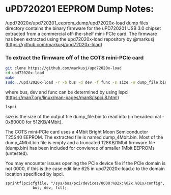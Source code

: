 # uPD720201 EEPROM Dump Notes:
/upd72020x/upd720201_eeprom_dump/upd72020x-load dump files directory contains the binary firmware for the uPD720201 USB 3.0 chipset extracted from a commercial off-the-shelf mini-PCIe card. The firmware has been extracted using the upd72020x-load repository by @markusj (https://github.com/markusj/upd72020x-load).

### To extract the firmware off of the COTS mini-PCIe card
```bash
git clone https://github.com/markusj/upd72020x-load
cd upd72020x-load
make
sudo ./upd72020x-load -r -b bus -d dev -f func -s size -o dump_file.bin
```
where bus, dev and func can be determined by using lspci (https://man7.org/linux/man-pages/man8/lspci.8.html)

```bash
lspci
```
size is the size of the output file dump_file.bin to read into (in hexadecimal - 0x80000 for 512KB/4Mbit).

The COTS mini-PCIe card uses a 4Mbit Bright Moon Semiconductor T25S40 EEPROM. The extracted file is named dump_4Mbit.bin. Most of the dump_4Mbit.bin file is empty and a truncated 128KB/1Mbit firmware file (dump.bin) has been included for convience of smaller 1Mbit EEPROMs (untested).  

You may encounter issues opening the PCIe device file if the PCIe domain is not 0000, if this is the case edit line 625 in upd72020x-load.c to the domain location specificed by lspci.

```
sprintf(pcicfgfile, "/sys/bus/pci/devices/0000:%02x:%02x.%01x/config",
            bus, dev, fct);
```

